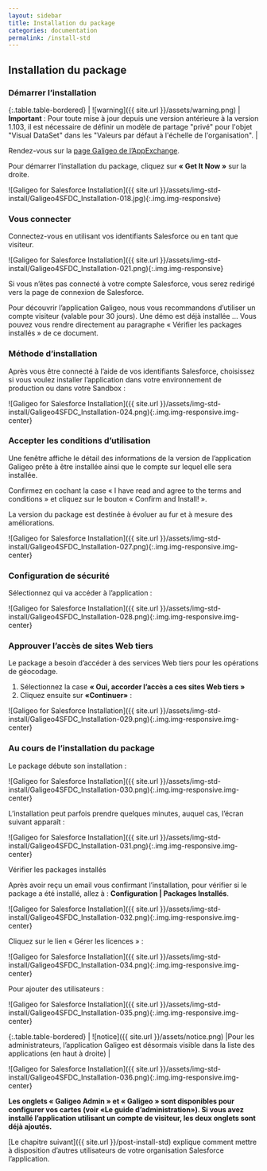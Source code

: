 ```yaml
---
layout: sidebar
title: Installation du package
categories: documentation
permalink: /install-std
---
```


## Installation du package

### Démarrer l’installation

{:.table.table-bordered}
| ![warning]({{ site.url }}/assets/warning.png)     | **Important** : Pour toute mise à jour depuis une version antérieure à la version 1.103, il est nécessaire de définir un modèle de partage "privé" pour l'objet "Visual DataSet" dans les "Valeurs par défaut à l'échelle de l'organisation". |

Rendez-vous sur la [page Galigeo de l’AppExchange](https://appexchange.salesforce.com/listingDetail?listingId=a0N3000000B4Nj6EAF).

Pour démarrer l’installation du package, cliquez sur **« Get It Now »** sur la droite.


![Galigeo for Salesforce Installation]({{ site.url }}/assets/img-std-install/Galigeo4SFDC_Installation-018.jpg){:.img.img-responsive}

### Vous connecter

Connectez-vous en utilisant vos identifiants Salesforce ou en tant que visiteur.

![Galigeo for Salesforce Installation]({{ site.url }}/assets/img-std-install/Galigeo4SFDC_Installation-021.png){:.img.img-responsive}


Si vous n’êtes pas connecté à votre compte Salesforce, vous serez redirigé vers la page de connexion de Salesforce.

Pour découvrir l’application Galigeo, nous vous recommandons d’utiliser un compte visiteur (valable pour 30 jours). Une démo est déjà installée ... Vous pouvez vous rendre directement au paragraphe « Vérifier les packages installés » de ce document.

### Méthode d’installation

Après vous être connecté à l’aide de vos identifiants Salesforce, choisissez si vous voulez installer l’application dans votre environnement de production ou dans votre Sandbox :

![Galigeo for Salesforce Installation]({{ site.url }}/assets/img-std-install/Galigeo4SFDC_Installation-024.png){:.img.img-responsive.img-center}

### Accepter les conditions d’utilisation

Une fenêtre affiche le détail des informations de la version de l’application Galigeo prête à être installée ainsi que le compte sur lequel elle sera installée.

Confirmez en cochant la case « I have read and agree to the terms and conditions » et cliquez sur le bouton « Confirm and Install! ».

La version du package est destinée à évoluer au fur et à mesure des améliorations.

![Galigeo for Salesforce Installation]({{ site.url }}/assets/img-std-install/Galigeo4SFDC_Installation-027.png){:.img.img-responsive.img-center}

### Configuration de sécurité

Sélectionnez qui va accéder à l’application :

![Galigeo for Salesforce Installation]({{ site.url }}/assets/img-std-install/Galigeo4SFDC_Installation-028.png){:.img.img-responsive.img-center}

### Approuver l’accès de sites Web tiers

Le package a besoin d’accéder à des services Web tiers pour les opérations de géocodage.

1. Sélectionnez la case **« Oui, accorder l’accès a ces sites Web tiers »**
2. Cliquez ensuite sur **«Continuer»** :

![Galigeo for Salesforce Installation]({{ site.url }}/assets/img-std-install/Galigeo4SFDC_Installation-029.png){:.img.img-responsive.img-center}

### Au cours de l’installation du package

Le package débute son installation :

![Galigeo for Salesforce Installation]({{ site.url }}/assets/img-std-install/Galigeo4SFDC_Installation-030.png){:.img.img-responsive.img-center}

L’installation peut parfois prendre quelques minutes, auquel cas, l’écran suivant apparaît :

![Galigeo for Salesforce Installation]({{ site.url }}/assets/img-std-install/Galigeo4SFDC_Installation-031.png){:.img.img-responsive.img-center}

Vérifier les packages installés

Après avoir reçu un email vous confirmant l’installation, pour vérifier si le package a été installé, allez à : **Configuration \| Packages Installés**.

![Galigeo for Salesforce Installation]({{ site.url }}/assets/img-std-install/Galigeo4SFDC_Installation-032.png){:.img.img-responsive.img-center}

Cliquez sur le lien « Gérer les licences » :

![Galigeo for Salesforce Installation]({{ site.url }}/assets/img-std-install/Galigeo4SFDC_Installation-034.png){:.img.img-responsive.img-center}

Pour ajouter des utilisateurs :

![Galigeo for Salesforce Installation]({{ site.url }}/assets/img-std-install/Galigeo4SFDC_Installation-035.png){:.img.img-responsive.img-center}

{:.table.table-bordered}
| ![notice]({{ site.url }}/assets/notice.png)  |Pour les administrateurs, l’application Galigeo est désormais visible dans la liste des applications (en haut à droite) |

![Galigeo for Salesforce Installation]({{ site.url }}/assets/img-std-install/Galigeo4SFDC_Installation-036.png){:.img.img-responsive.img-center}

**Les onglets « Galigeo Admin » et « Galigeo » sont disponibles pour configurer vos cartes (voir «Le guide d’administration»). Si vous avez installé l’application utilisant un compte de visiteur, les deux onglets sont déjà ajoutés.**

[Le chapitre suivant]({{ site.url }}/post-install-std) explique comment mettre à disposition d’autres utilisateurs de votre organisation Salesforce l’application.
